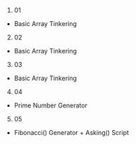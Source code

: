 1. 01
 * Basic Array Tinkering
2. 02 
 * Basic Array Tinkering
3. 03
 * Basic Array Tinkering
4. 04
 * Prime Number Generator
5. 05
  * Fibonacci() Generator + Asking() Script
